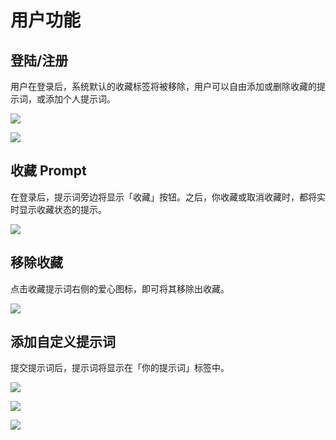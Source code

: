 # 用户功能

## 登陆/注册

用户在登录后，系统默认的收藏标签将被移除，用户可以自由添加或删除收藏的提示词，或添加个人提示词。

![](https://img.newzone.top/2023-06-05-13-51-23.png?imageMogr2/format/webp/thumbnail/500x)

![](https://img.newzone.top/2023-06-05-13-53-20.png?imageMogr2/format/webp)

## 收藏 Prompt

在登录后，提示词旁边将显示「收藏」按钮。之后，你收藏或取消收藏时，都将实时显示收藏状态的提示。

![](https://img.newzone.top/2023-06-05-13-56-01.png?imageMogr2/format/webp/thumbnail/500x)

## 移除收藏

点击收藏提示词右侧的爱心图标，即可将其移除出收藏。

![](https://img.newzone.top/2023-06-05-13-57-27.png?imageMogr2/format/webp/thumbnail/500x)

## 添加自定义提示词

提交提示词后，提示词将显示在「你的提示词」标签中。

![](https://img.newzone.top/2023-06-05-13-58-16.png?imageMogr2/format/webp/thumbnail/500x)

![](https://img.newzone.top/2023-06-05-14-06-09.png?imageMogr2/format/webp)

![](https://img.newzone.top/2023-06-05-14-08-52.png?imageMogr2/format/webp/thumbnail/500x)

